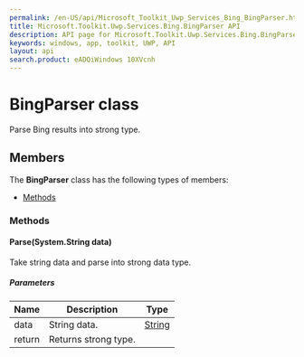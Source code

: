 ```yaml
---
permalink: /en-US/api/Microsoft_Toolkit_Uwp_Services_Bing_BingParser.htm
title: Microsoft.Toolkit.Uwp.Services.Bing.BingParser API 
description: API page for Microsoft.Toolkit.Uwp.Services.Bing.BingParser
keywords: windows, app, toolkit, UWP, API
layout: api
search.product: eADQiWindows 10XVcnh
---
```



# BingParser class

Parse Bing results into strong type.

## Members

The **BingParser** class has the following types of members:

* [Methods](#Methods)

### Methods

#### Parse(System.String data)

Take string data and parse into strong data type.

##### Parameters



| Name | Description | Type || --- | --- | --- || data | String data. | [String](https://msdn.microsoft.com/library/windows/apps/System.String) || return |Returns strong type. |



